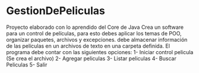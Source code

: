 # GestionDePeliculas
Proyecto elaborado con lo aprendido del Core de Java
Crea un software para un control de películas, para esto debes aplicar los temas de POO, organizar paquetes, archivos y excepciones.
debe almacenar información de las películas en un archivos de texto en una carpeta definida. El programa debe contar con las siguientes opciones:
  1- Iniciar control pelicula (Se crea el archivo)
  2- Agregar peliculas
  3- Listar peliculas 
  4- Buscar Peliculas
  5- Salir
